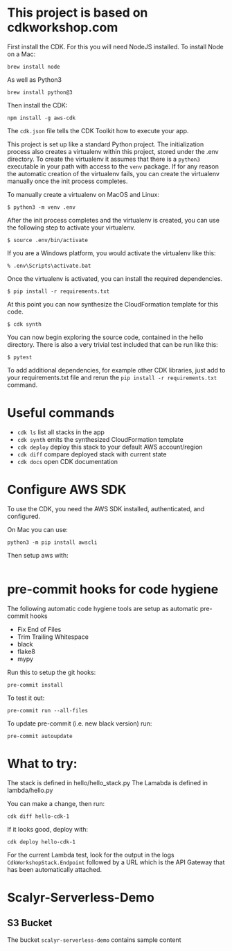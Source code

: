 # This project is based on cdkworkshop.com

First install the CDK. For this you will need NodeJS installed.
To install Node on a Mac:
```
brew install node
```

As well as Python3
```
brew install python@3
```

Then install the CDK:
```
npm install -g aws-cdk
```

The `cdk.json` file tells the CDK Toolkit how to execute your app.

This project is set up like a standard Python project.  The initialization process also creates
a virtualenv within this project, stored under the .env directory.  To create the virtualenv
it assumes that there is a `python3` executable in your path with access to the `venv` package.
If for any reason the automatic creation of the virtualenv fails, you can create the virtualenv
manually once the init process completes.

To manually create a virtualenv on MacOS and Linux:

```
$ python3 -m venv .env
```

After the init process completes and the virtualenv is created, you can use the following
step to activate your virtualenv.

```
$ source .env/bin/activate
```

If you are a Windows platform, you would activate the virtualenv like this:

```
% .env\Scripts\activate.bat
```

Once the virtualenv is activated, you can install the required dependencies.

```
$ pip install -r requirements.txt
```

At this point you can now synthesize the CloudFormation template for this code.

```
$ cdk synth
```

You can now begin exploring the source code, contained in the hello directory.
There is also a very trivial test included that can be run like this:

```
$ pytest
```

To add additional dependencies, for example other CDK libraries, just add to
your requirements.txt file and rerun the `pip install -r requirements.txt`
command.

# Useful commands

 * `cdk ls`          list all stacks in the app
 * `cdk synth`       emits the synthesized CloudFormation template
 * `cdk deploy`      deploy this stack to your default AWS account/region
 * `cdk diff`        compare deployed stack with current state
 * `cdk docs`        open CDK documentation

# Configure AWS SDK
To use the CDK, you need the AWS SDK installed, authenticated, and configured.

On Mac you can use:
```
python3 -m pip install awscli
```

Then setup aws with:
```aws configure
```

# pre-commit hooks for code hygiene

The following automatic code hygiene tools are setup as automatic pre-commit hooks
- Fix End of Files
- Trim Trailing Whitespace
- black
- flake8
- mypy

Run this to setup the git hooks:
```
pre-commit install
```

To test it out:
```
pre-commit run --all-files
```

To update pre-commit (i.e. new black version) run:
```
pre-commit autoupdate
```

# What to try:

The stack is defined in hello/hello_stack.py
The Lamabda is defined in lambda/hello.py

You can make a change, then run:
```
cdk diff hello-cdk-1
```

If it looks good, deploy with:
```
cdk deploy hello-cdk-1
```

For the current Lambda test, look for the output in the logs `CdkWorkshopStack.Endpoint` followed by a URL which is the API Gateway that has been automatically attached.

# Scalyr-Serverless-Demo

## S3 Bucket
The bucket `scalyr-serverless-demo` contains sample content
